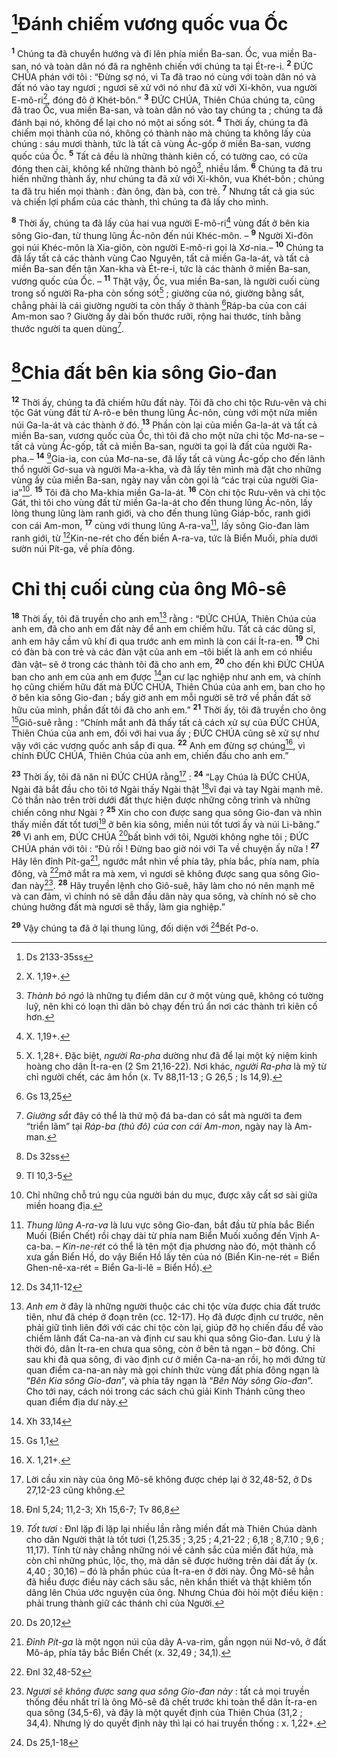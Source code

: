 # [^1*]Đánh chiếm vương quốc vua Ốc
<sup><b>1</b></sup> Chúng ta đã chuyển hướng và đi lên phía miền Ba-san. Ốc, vua miền Ba-san, nó và toàn dân nó đã ra nghênh chiến với chúng ta tại Ét-re-i. <sup><b>2</b></sup> ĐỨC CHÚA phán với tôi : “Đừng sợ nó, vì Ta đã trao nó cùng với toàn dân nó và đất nó vào tay ngươi ; ngươi sẽ xử với nó như đã xử với Xi-khôn, vua người E-mô-ri[^1], đóng đô ở Khét-bôn.” <sup><b>3</b></sup> ĐỨC CHÚA, Thiên Chúa chúng ta, cũng đã trao Ốc, vua miền Ba-san, và toàn dân nó vào tay chúng ta ; chúng ta đã đánh bại nó, không để lại cho nó một ai sống sót. <sup><b>4</b></sup> Thời ấy, chúng ta đã chiếm mọi thành của nó, không có thành nào mà chúng ta không lấy của chúng : sáu mươi thành, tức là tất cả vùng Ác-gốp ở miền Ba-san, vương quốc của Ốc. <sup><b>5</b></sup> Tất cả đều là những thành kiên cố, có tường cao, có cửa đóng then cài, không kể những thành bỏ ngỏ[^2], nhiều lắm. <sup><b>6</b></sup> Chúng ta đã tru hiến những thành ấy, như chúng ta đã xử với Xi-khôn, vua Khét-bôn ; chúng ta đã tru hiến mọi thành : đàn ông, đàn bà, con trẻ. <sup><b>7</b></sup> Nhưng tất cả gia súc và chiến lợi phẩm của các thành, thì chúng ta đã lấy cho mình.

<sup><b>8</b></sup> Thời ấy, chúng ta đã lấy của hai vua người E-mô-ri[^3] vùng đất ở bên kia sông Gio-đan, từ thung lũng Ác-nôn đến núi Khéc-môn. – <sup><b>9</b></sup> Người Xi-đôn gọi núi Khéc-môn là Xia-giôn, còn người E-mô-ri gọi là Xơ-nia.– <sup><b>10</b></sup> Chúng ta đã lấy tất cả các thành vùng Cao Nguyên, tất cả miền Ga-la-át, và tất cả miền Ba-san đến tận Xan-kha và Ét-re-i, tức là các thành ở miền Ba-san, vương quốc của Ốc. – <sup><b>11</b></sup> Thật vậy, Ốc, vua miền Ba-san, là người cuối cùng trong số người Ra-pha còn sống sót[^4] ; giường của nó, giường bằng sắt, chẳng phải là cái giường người ta còn thấy ở thành [^2*]Ráp-ba của con cái Am-mon sao ? Giường ấy dài bốn thước rưỡi, rộng hai thước, tính bằng thước người ta quen dùng[^5].

# [^3*]Chia đất bên kia sông Gio-đan
<sup><b>12</b></sup> Thời ấy, chúng ta đã chiếm hữu đất này. Tôi đã cho chi tộc Rưu-vên và chi tộc Gát vùng đất từ A-rô-e bên thung lũng Ác-nôn, cùng với một nửa miền núi Ga-la-át và các thành ở đó. <sup><b>13</b></sup> Phần còn lại của miền Ga-la-át và tất cả miền Ba-san, vương quốc của Ốc, thì tôi đã cho một nửa chi tộc Mơ-na-se –tất cả vùng Ác-gốp, tất cả miền Ba-san, người ta gọi là đất của người Ra-pha.– <sup><b>14</b></sup> [^4*]Gia-ia, con của Mơ-na-se, đã lấy tất cả vùng Ác-gốp cho đến lãnh thổ người Gơ-sua và người Ma-a-kha, và đã lấy tên mình mà đặt cho những vùng ấy của miền Ba-san, ngày nay vẫn còn gọi là “các trại của người Gia-ia”[^6]. <sup><b>15</b></sup> Tôi đã cho Ma-khia miền Ga-la-át. <sup><b>16</b></sup> Còn chi tộc Rưu-vên và chi tộc Gát, thì tôi cho vùng đất từ miền Ga-la-át cho đến thung lũng Ác-nôn, lấy lòng thung lũng làm ranh giới, và cho đến thung lũng Giáp-bốc, ranh giới con cái Am-mon, <sup><b>17</b></sup> cùng với thung lũng A-ra-va[^7], lấy sông Gio-đan làm ranh giới, từ [^5*]Kin-ne-rét cho đến biển A-ra-va, tức là Biển Muối, phía dưới sườn núi Pít-ga, về phía đông.

# Chỉ thị cuối cùng của ông Mô-sê
<sup><b>18</b></sup> Thời ấy, tôi đã truyền cho anh em[^8] rằng : “ĐỨC CHÚA, Thiên Chúa của anh em, đã cho anh em đất này để anh em chiếm hữu. Tất cả các dũng sĩ, anh em hãy cầm vũ khí đi qua trước anh em mình là con cái Ít-ra-en. <sup><b>19</b></sup> Chỉ có đàn bà con trẻ và các đàn vật của anh em –tôi biết là anh em có nhiều đàn vật– sẽ ở trong các thành tôi đã cho anh em, <sup><b>20</b></sup> cho đến khi ĐỨC CHÚA ban cho anh em của anh em được [^6*]an cư lạc nghiệp như anh em, và chính họ cũng chiếm hữu đất mà ĐỨC CHÚA, Thiên Chúa của anh em, ban cho họ ở bên kia sông Gio-đan ; bấy giờ anh em mỗi người sẽ trở về phần đất sở hữu của mình, phần đất tôi đã cho anh em.” <sup><b>21</b></sup> Thời ấy, tôi đã truyền cho ông [^7*]Giô-suê rằng : “Chính mắt anh đã thấy tất cả cách xử sự của ĐỨC CHÚA, Thiên Chúa của anh em, đối với hai vua ấy ; ĐỨC CHÚA cũng sẽ xử sự như vậy với các vương quốc anh sắp đi qua. <sup><b>22</b></sup> Anh em đừng sợ chúng[^9], vì chính ĐỨC CHÚA, Thiên Chúa của anh em, chiến đấu cho anh em.”

<sup><b>23</b></sup> Thời ấy, tôi đã năn nỉ ĐỨC CHÚA rằng[^10] : <sup><b>24</b></sup> “Lạy Chúa là ĐỨC CHÚA, Ngài đã bắt đầu cho tôi tớ Ngài thấy Ngài thật [^8*]vĩ đại và tay Ngài mạnh mẽ. Có thần nào trên trời dưới đất thực hiện được những công trình và những chiến công như Ngài ? <sup><b>25</b></sup> Xin cho con được sang qua sông Gio-đan và nhìn thấy miền đất tốt tươi[^11] ở bên kia sông, miền núi tốt tươi ấy và núi Li-băng.” <sup><b>26</b></sup> Vì anh em, ĐỨC CHÚA [^9*]bất bình với tôi, Người không nghe tôi ; ĐỨC CHÚA phán với tôi : “Đủ rồi ! Đừng bao giờ nói với Ta về chuyện ấy nữa ! <sup><b>27</b></sup> Hãy lên đỉnh Pít-ga[^12], ngước mắt nhìn về phía tây, phía bắc, phía nam, phía đông, và [^10*]mở mắt ra mà xem, vì ngươi sẽ không được sang qua sông Gio-đan này[^13]. <sup><b>28</b></sup> Hãy truyền lệnh cho Giô-suê, hãy làm cho nó nên mạnh mẽ và can đảm, vì chính nó sẽ dẫn đầu dân này qua sông, và chính nó sẽ cho chúng hưởng đất mà ngươi sẽ thấy, làm gia nghiệp.”

<sup><b>29</b></sup> Vậy chúng ta đã ở lại thung lũng, đối diện với [^11*]Bết Pơ-o.

[^1]: X. 1,19+.
[^2]: <i>Thành bỏ ngỏ</i> là những tụ điểm dân cư ở một vùng quê, không có tường luỹ, nên khi có loạn thì dân bỏ chạy đến trú ẩn nơi các thành trì kiên cố hơn.
[^3]: X. 1,19+.
[^4]: X. 1,28+. Đặc biệt, <i>người Ra-pha</i> dường như đã để lại một kỷ niệm kinh hoàng cho dân Ít-ra-en (2 Sm 21,16-22). Nơi khác, <i>người Ra-pha</i> là mỹ từ chỉ người chết, các âm hồn (x. Tv 88,11-13 ; G 26,5 ; Is 14,9).
[^5]: <i>Giường sắt</i> đây có thể là thứ mộ đá ba-dan có sắt mà người ta đem “triển lãm” tại <i>Ráp-ba (thủ đô) của con cái Am-mon</i>, ngày nay là Am-man.
[^6]: Chỉ những chỗ trú ngụ của người bán du mục, được xây cất sơ sài giữa miền hoang địa.
[^7]: <i>Thung lũng A-ra-va</i> là lưu vực sông Gio-đan, bắt đầu từ phía bắc Biển Muối (Biển Chết) rồi chạy dài từ phía nam Biển Muối xuống đến Vịnh A-ca-ba. – <i>Kin-ne-rét</i> có thể là tên một địa phương nào đó, một thành cổ xưa gần Biển Hồ, do vậy Biển Hồ lấy tên của nó (Biển Kin-ne-rét = Biển Ghen-nê-xa-rét = Biển Ga-li-lê = Biển Hồ).
[^8]: <i>Anh em</i> ở đây là những người thuộc các chi tộc vừa được chia đất trước tiên, như đã chép ở đoạn trên (cc. 12-17). Họ đã được định cư trước, nên phải giữ tình liên đới với các chi tộc còn lại, giúp đỡ họ chiến đấu để vào chiếm lãnh đất Ca-na-an và định cư sau khi qua sông Gio-đan. Lưu ý là thời đó, dân Ít-ra-en chưa qua sông, còn ở bên tả ngạn – bờ đông. Chỉ sau khi đã qua sông, đi vào định cư ở miền Ca-na-an rồi, họ mới đứng từ quan điểm ca-na-an này mà gọi chính thức vùng đất phía đông ngạn là “<i>Bên Kia sông Gio-đan</i>”, và phía tây ngạn là “<i>Bên Này sông Gio-đan</i>”. Cho tới nay, cách nói trong các sách chú giải Kinh Thánh cũng theo quan điểm địa dư này.
[^9]: X. 1,21+.
[^10]: Lời cầu xin này của ông Mô-sê không được chép lại ở 32,48-52, ở Ds 27,12-23 cũng không.
[^11]: <i>Tốt tươi</i> : Đnl lặp đi lặp lại nhiều lần rằng miền đất mà Thiên Chúa dành cho dân Người thật là tốt tươi (1,25.35 ; 3,25 ; 4,21-22 ; 6,18 ; 8,7.10 ; 9,6 ; 11,17). Tính từ này chẳng những nói về cảnh sắc của miền đất hứa, mà còn chỉ những phúc, lộc, thọ, mà dân sẽ được hưởng trên dải đất ấy (x. 4,40 ; 30,16) – đó là phần phúc của Ít-ra-en ở đời này. Ông Mô-sê hẳn đã hiểu được điều này cách sâu sắc, nên khẩn thiết và thật khiêm tốn dâng lên Chúa ước nguyện của ông. Nhưng Chúa đòi hỏi một điều kiện : phải trung thành giữ các thánh chỉ của Người.
[^12]: <i>Đỉnh Pít-ga</i> là một ngọn núi của dãy A-va-rim, gần ngọn núi Nơ-vô, ở đất Mô-áp, phía tây bắc Biển Chết (x. 32,49 ; 34,1).
[^13]: <i>Ngươi sẽ không được sang qua sông Gio-đan này</i> : tất cả mọi truyền thống đều nhất trí là ông Mô-sê đã chết trước khi toàn thể dân Ít-ra-en qua sông (34,5-6), và đây là một quyết định của Thiên Chúa (31,2 ; 34,4). Nhưng lý do quyết định này thì lại có hai truyền thống : x. 1,22+.
[^1*]: Ds 2133-35ss
[^2*]: Gs 13,25
[^3*]: Ds 32ss
[^4*]: Tl 10,3-5
[^5*]: Ds 34,11-12
[^6*]: Xh 33,14
[^7*]: Gs 1,1
[^8*]: Đnl 5,24; 11,2-3; Xh 15,6-7; Tv 86,8
[^9*]: Ds 20,12
[^10*]: Đnl 32,48-52
[^11*]: Ds 25,1-18
